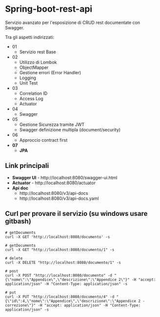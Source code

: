 # Spring-boot-rest-api

Servizio avanzato per l'esposizione di CRUD rest documentate con Swagger.

Tra gli aspetti indirizzati:
 - 01
   - Servizio rest Base
 - 02
   - Utilizzo di Lombok
   - ObjectMapper
   - Gestione errori (Error Handler)
   - Logging
   - Unit Test
 - 03  
   - Correlation ID
   - Access Log
   - Actuator
 - 04
   - Swagger
 - 05
   - Gestione Sicurezza tramite JWT
   - Swagger definizione multipla (document/security)
  - 06
    - Approccio contract first
  - **07**
    - **JPA**


## Link principali
- **Swagger UI** - http://localhost:8080/swagger-ui.html
- **Actuator** - http://localhost:8080/actuator
- **Api doc**
    - http://localhost:8080/v3/api-docs
    - http://localhost:8080/v3/api-docs.yaml

## Curl per provare il servizio (su windows usare gitbash)

```shell
# getDocuments 
curl -X GET 'http://localhost:8080/documento' -s

# getDocuments 
curl -X GET "http://localhost:8080/documento/1" -s

# delete 
curl -X DELETE "http://localhost:8080/documento/1" -s

# post
curl -X POST "http://localhost:8080/documento" -d "{\"nome\":\"Appendice\",\"descrizione\":\"Appendice 2\"}" -H "accept: application/json" -H "Content-Type: application/json" -s 

# put
curl -X PUT "http://localhost:8080/documento/4" -d "{\"id\":4,\"nome\":\"Appendice\",\"descrizione\":\"Appendice 2 - correzione\"}" -H "accept: application/json" -H "Content-Type: application/json" -s
```
